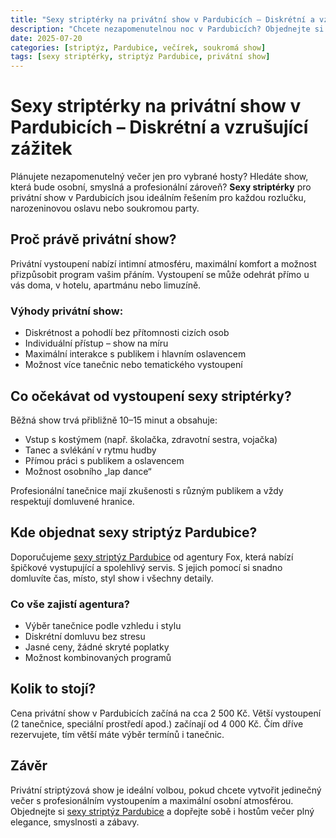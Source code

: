 ```yaml
---
title: "Sexy striptérky na privátní show v Pardubicích – Diskrétní a vzrušující zážitek"
description: "Chcete nezapomenutelnou noc v Pardubicích? Objednejte si sexy striptérku na privátní show a užijte si profesionální erotický zážitek."
date: 2025-07-20
categories: [striptýz, Pardubice, večírek, soukromá show]
tags: [sexy striptérky, striptýz Pardubice, privátní show]
---
```


# Sexy striptérky na privátní show v Pardubicích – Diskrétní a vzrušující zážitek

Plánujete nezapomenutelný večer jen pro vybrané hosty? Hledáte show, která bude osobní, smyslná a profesionální zároveň? **Sexy striptérky** pro privátní show v Pardubicích jsou ideálním řešením pro každou rozlučku, narozeninovou oslavu nebo soukromou party.

## Proč právě privátní show?

Privátní vystoupení nabízí intimní atmosféru, maximální komfort a možnost přizpůsobit program vašim přáním. Vystoupení se může odehrát přímo u vás doma, v hotelu, apartmánu nebo limuzíně.

### Výhody privátní show:

- Diskrétnost a pohodlí bez přítomnosti cizích osob  
- Individuální přístup – show na míru  
- Maximální interakce s publikem i hlavním oslavencem  
- Možnost více tanečnic nebo tematického vystoupení

## Co očekávat od vystoupení sexy striptérky?

Běžná show trvá přibližně 10–15 minut a obsahuje:

- Vstup s kostýmem (např. školačka, zdravotní sestra, vojačka)  
- Tanec a svlékání v rytmu hudby  
- Přímou práci s publikem a oslavencem  
- Možnost osobního „lap dance“

Profesionální tanečnice mají zkušenosti s různým publikem a vždy respektují domluvené hranice.

## Kde objednat sexy striptýz Pardubice?

Doporučujeme [sexy striptýz Pardubice](https://www.agenturafox.cz/striptyz-pardubice/) od agentury Fox, která nabízí špičkové vystupující a spolehlivý servis. S jejich pomocí si snadno domluvíte čas, místo, styl show i všechny detaily.

### Co vše zajistí agentura?

- Výběr tanečnice podle vzhledu i stylu  
- Diskrétní domluvu bez stresu  
- Jasné ceny, žádné skryté poplatky  
- Možnost kombinovaných programů

## Kolik to stojí?

Cena privátní show v Pardubicích začíná na cca 2 500 Kč. Větší vystoupení (2 tanečnice, speciální prostředí apod.) začínají od 4 000 Kč. Čím dříve rezervujete, tím větší máte výběr termínů i tanečnic.

## Závěr

Privátní striptýzová show je ideální volbou, pokud chcete vytvořit jedinečný večer s profesionálním vystoupením a maximální osobní atmosférou. Objednejte si [sexy striptýz Pardubice](https://www.agenturafox.cz/striptyz-pardubice/) a dopřejte sobě i hostům večer plný elegance, smyslnosti a zábavy.
